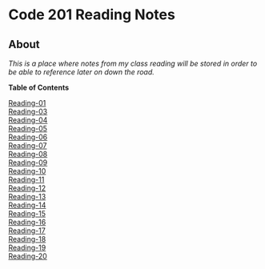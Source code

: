 # Code 201 Reading Notes  

## __About__  

_This is a place where notes from my class reading will be stored in order to be able to reference later on down the road._

**Table of Contents**  

[Reading-01](reading-notes-01.md)  
[Reading-03](reading-notes03.md)   
[Reading-04](reading-notes-04.md)  
[Reading-05](reading-notes-05.md)  
[Reading-06](reading-notes-06.md)  
[Reading-07](reading-notes-07.md)    
[Reading-08](reading-notes-08.md)  
[Reading-09](reading-notes-09.md)  
[Reading-10](reading-notes-10.md)  
[Reading-11](reading-notes-11.md)  
[Reading-12](reading-notes-12.md)  
[Reading-13]()  
[Reading-14]()  
[Reading-15]()  
[Reading-16]()  
[Reading-17]()  
[Reading-18]()  
[Reading-19]()  
[Reading-20]()  


